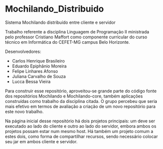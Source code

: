 # Mochilando_Distribuido
Sistema Mochilando distribuído entre cliente e servidor

Trabalho referente a disciplina Linguagem de Programação II ministrada pelo professor Cristiano Maffort como componente curricular do curso técnico em Informática do CEFET-MG campus Belo Horizonte.

Desenvolvedores:
- Carlos Henrique Brasileiro
- Eduardo Epiphânio Moreira
- Felipe Linhares Afonso
- Juliana Carvalho de Souza
- Lucca Bessa Vieira

Para construir esse repositório, aproveitou-se grande parte do código fonte dos repositórios Mochilando e Mochilando-core, também aplicações construídas como trabalho da disciplina citada. O grupo percebeu que seria mais efetivo em termos de avaliação a criação de um novo repositório para este novo trabalho.

Na página inicial desse repositório há dois projetos principais: um deve ser executado ao lado do cliente e outro ao lado do servidor, embora ambos os projetos possam estar num mesmo host. Há também um projeto comum a estes dois, como forma de compartilhar recursos, sendo necessário colocar seu jar em ambos cliente e servidor.

